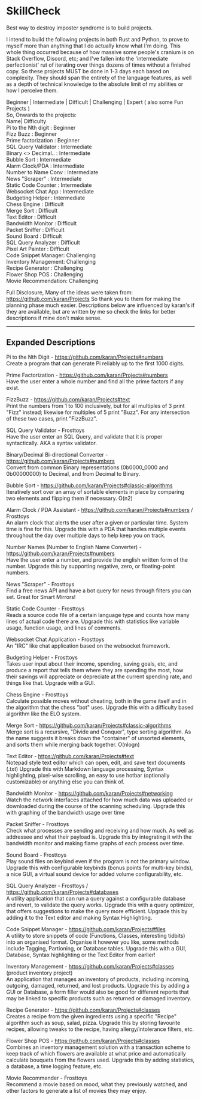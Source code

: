 # SkillCheck
Best way to destroy imposter syndrome is to build projects.


I intend to build the following projects in both Rust and Python, to prove to myself more than anything that I do actually know what I'm doing. 
This whole thing occurred because of how massive some people's cranium is on Stack Overflow, Discord, etc; and I've fallen into the 'intermediate perfectionist' rut of iterating over things dozens of times without a finished copy. So these projects MUST be done in 1-3 days each based on complexity. They should span the entirety of the language features, as well as a depth of technical knowledge to the absolute limit of my abilities or how I perceive them.

Beginner | Intermediate | Difficult | Challenging | Expert  ( also some Fun Projects )  
So, Onwards to the projects:  
Name| Difficulty  
Pi to the Nth digit : Beginner  
Fizz Buzz           : Beginner  
Prime factorization : Beginner  
SQL Query Validator : Intermediate  
Binary <> Decimal.. : Intermediate  
Bubble Sort         : Intermediate  
Alarm Clock/PDA     : Intermediate  
Number to Name Conv : Intermediate  
News "Scraper"      : Intermediate  
Static Code Counter : Intermediate  
Websocket Chat App  : Intermediate  
Budgeting Helper    : Intermediate  
Chess Engine        : Difficult  
Merge Sort          : Difficult  
Text Editor         : Difficult  
Bandwidth Monitor   : Difficult  
Packet Sniffer      : Difficult  
Sound Board         : Difficult  
SQL Query Analyzer  : Difficult  
Pixel Art Painter   : Difficult  
Code Snippet Manager: Challenging  
Inventory Management: Challenging  
Recipe Generator    : Challenging  
Flower Shop POS     : Challenging  
Movie Recommendation: Challenging  



Full Disclosure, Many of the ideas were taken from:
https://github.com/karan/Projects
So thank you to them for making the planning phase much easier. Descriptions below are influenced by karan's if they are available, but are written by me so check the links for better descriptions if mine don't make sense.

------------------------
Expanded Descriptions
------------------------

Pi to the Nth Digit - https://github.com/karan/Projects#numbers  
Create a program that can generate Pi reliably up to the first 1000 digits.

Prime Factorization - https://github.com/karan/Projects#numbers  
Have the user enter a whole number and find all the prime factors if any exist.

FizzBuzz - https://github.com/karan/Projects#text  
Print the numbers from 1 to 100 inclusively, but for all multiples of 3 print "Fizz" instead; likewise for multiples of 5 print "Buzz". For any intersection of these two cases, print "FizzBuzz".

SQL Query Validator - Frosttoys  
Have the user enter an SQL Query, and validate that it is proper syntactically. AKA a syntax validator.

Binary/Decimal Bi-directional Converter - https://github.com/karan/Projects#numbers  
Convert from common Binary representations (0b0000_0000 and 0b00000000) to Decimal, and from Decimal to Binary.

Bubble Sort - https://github.com/karan/Projects#classic-algorithms  
Iteratively sort over an array of sortable elements in place by comparing two elements and flipping them if necessary. O(n2)

Alarm Clock / PDA Assistant - https://github.com/karan/Projects#numbers / Frosttoys  
An alarm clock that alerts the user after a given or particular time. System time is fine for this. Upgrade this with a PDA that handles multiple events throughout the day over multiple days to help keep you on track.

Number Names (Number to English Name Converter) - https://github.com/karan/Projects#numbers  
Have the user enter a number, and provide the english written form of the number. Upgrade this by supporting negative, zero, or floating-point numbers.

News "Scraper" - Frosttoys  
Find a free news API and have a bot query for news through filters you can set. Great for Smart Mirrors!

Static Code Counter - Frosttoys  
Reads a source code file of a certain language type and counts how many lines of actual code there are.
Upgrade this with statistics like variable usage, function usage, and lines of comments.

Websocket Chat Application - Frosttoys  
An "IRC" like chat application based on the websocket framework.

Budgeting Helper - Frosttoys  
Takes user input about their income, spending, saving goals, etc, and produce a report that tells them where they are spending the most, how their savings will appreciate or depreciate at the current spending rate, and things like that. Upgrade with a GUI.

Chess Engine - Frosttoys  
Calculate possible moves without cheating, both in the game itself and in the algorithm that the chess "bot" uses. Upgrade this with a difficulty based algorithm like the ELO system.

Merge Sort - https://github.com/karan/Projects#classic-algorithms  
Merge sort is a recursive, "Divide and Conquer", type sorting algorithm. As the name suggests it breaks down the "container" of unsorted elements, and sorts them while merging back together. O(nlogn)

Text Editor - https://github.com/karan/Projects#text  
Notepad style text editor which can open, edit, and save text documents (.txt)
Upgrade this with Markdown language processing, Syntax highlighting, pixel-wise scrolling, an easy to use hotbar (optionally customizable) or anything else you can think of.

Bandwidth Monitor - https://github.com/karan/Projects#networking  
Watch the network interfaces attached for how much data was uploaded or downloaded during the course of the scanning scheduling. Upgrade this with graphing of the bandwidth usage over time

Packet Sniffer - Frosttoys  
Check what processes are sending and receiving and how much. As well as addressee and what their payload is. Upgrade this by integrating it with the bandwidth monitor and making flame graphs of each process over time.

Sound Board - Frosttoys  
Play sound files on keybind even if the program is not the primary window. Upgrade this with configurable keybinds (bonus points for multi-key binds), a nice GUI, a virtual sound device for added volume configurability, etc.

SQL Query Analyzer - Frosttoys / https://github.com/karan/Projects#databases  
A utility application that can run a query against a configurable database and revert, to validate the query works. Upgrade this with a query optimizer, that offers suggestions to make the query more efficient. Upgrade this by adding it to the Text editor and making Syntax Highlighting.

Code Snippet Manager - https://github.com/karan/Projects#files  
A utility to store snippets of code (Functions, Classes, interesting tidbits) into an organised format. Organise it however you like, some methods include Tagging, Partioning, or Database tables. Upgrade this with a GUI, Database, Syntax highlighting or the Text Editor from earlier!

Inventory Management - https://github.com/karan/Projects#classes (product inventory project)  
An application that manages an inventory of products, including incoming, outgoing, damaged, returned, and lost products. Upgrade this by adding a GUI or Database, a form filler would also be good for different reports that may be linked to specific products such as returned or damaged inventory.

Recipe Generator - https://github.com/karan/Projects#classes   
Creates a recipe from the given ingredients using a specific "Recipe" algorithm such as soup, salad, pizza. Upgrade this by storing favourite recipes, allowing tweaks to the recipe, having allergy/intolerance filters, etc.

Flower Shop POS - https://github.com/karan/Projects#classes  
Combines an inventory management solution with a transaction scheme to keep track of which flowers are available at what price and automatically calculate bouquets from the flowers used. Upgrade this by adding statistics, a database, a time logging feature, etc.

Movie Recommender - Frosttoys  
Recommend a movie based on mood, what they previously watched, and other factors to generate a list of movies they may enjoy.
